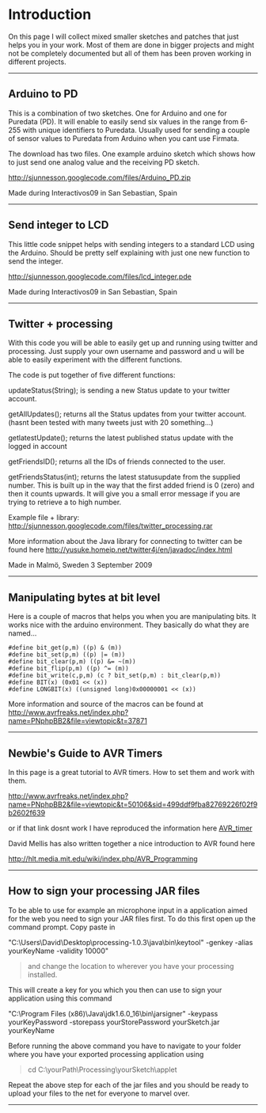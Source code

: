 # Introduction #
On this page I will collect mixed smaller sketches and patches that just helps you in your work. Most of them are done in bigger projects and might not be completely documented but all of them has been proven working in different projects.


---


## Arduino to PD ##
This is a combination of two sketches. One for Arduino and one for Puredata (PD). It will enable to easily send six values in the range from 6-255 with unique identifiers to Puredata. Usually used for sending a couple of sensor values to Puredata from Arduino when you cant use Firmata.

The download has two files. One example arduino sketch which shows how to just send one analog value and the receiving PD sketch.

http://sjunnesson.googlecode.com/files/Arduino_PD.zip

Made during Interactivos09 in San Sebastian, Spain


---


## Send integer to LCD ##

This little code snippet helps with sending integers to a standard LCD using the Arduino. Should be pretty self explaining with just one new function to send the integer.

http://sjunnesson.googlecode.com/files/lcd_integer.pde

Made during Interactivos09 in San Sebastian, Spain


---


## Twitter + processing ##

With this code you will be able to easily get up and running using twitter and processing. Just supply your own username and password and u will be able to easily experiment with the different functions.

The code is put together of five different functions:

updateStatus(String); is sending a new Status update to your twitter account.

getAllUpdates(); returns all the Status updates from your twitter account. (hasnt been tested with many tweets just with 20 something...)

getlatestUpdate(); returns the latest published status update with the logged in account

getFriendsID(); returns all the IDs of friends connected to the user.

getFriendsStatus(int); returns the latest statusupdate from the supplied number. This is built up in the way that the first added friend is 0 (zero) and then it counts upwards. It will give you a small error message if you are trying to retrieve a to high number.

Example file + library: http://sjunnesson.googlecode.com/files/twitter_processing.rar

More information about the Java library for connecting to twitter can be found here http://yusuke.homeip.net/twitter4j/en/javadoc/index.html

Made in Malmö, Sweden 3 September 2009


---


## Manipulating bytes at bit level ##

Here is a couple of macros that helps you when you are manipulating bits. It works nice with the arduino environment. They basically do what they are named...

```
#define bit_get(p,m) ((p) & (m))
#define bit_set(p,m) ((p) |= (m))
#define bit_clear(p,m) ((p) &= ~(m))
#define bit_flip(p,m) ((p) ^= (m))
#define bit_write(c,p,m) (c ? bit_set(p,m) : bit_clear(p,m))
#define BIT(x) (0x01 << (x))
#define LONGBIT(x) ((unsigned long)0x00000001 << (x)) 

```

More information and source of the macros can be found at http://www.avrfreaks.net/index.php?name=PNphpBB2&file=viewtopic&t=37871


---


## Newbie's Guide to AVR Timers ##

In this page is a great tutorial to AVR timers. How to set them and work with them.

http://www.avrfreaks.net/index.php?name=PNphpBB2&file=viewtopic&t=50106&sid=499ddf9fba82769226f02f9b2602f639

or if that link dosnt work  I have reproduced the information here [AVR\_timer](AVR_timer.md)

David Mellis has also written together a nice introduction to AVR found here

http://hlt.media.mit.edu/wiki/index.php/AVR_Programming


---

## How to sign your processing JAR files ##

To be able to use for example an microphone input in a application aimed for the web you need to sign your JAR files first. To do this first open up the command prompt. Copy paste in


"C:\Users\David\Desktop\processing-1.0.3\java\bin\keytool" -genkey -alias yourKeyName -validity 10000"

> and change the location to wherever you have your processing installed.

This will create a key for you which you then can use to sign your application using this command


"C:\Program Files (x86)\Java\jdk1.6.0\_16\bin\jarsigner" -keypass yourKeyPassword -storepass yourStorePassword yourSketch.jar yourKeyName


Before running the above command you have to navigate to your folder where you have your exported processing application using

> cd C:\yourPath\Processing\yourSketch\applet


Repeat the above step for each of the jar files and you should be ready to upload your files to the net for everyone to marvel over.

---
